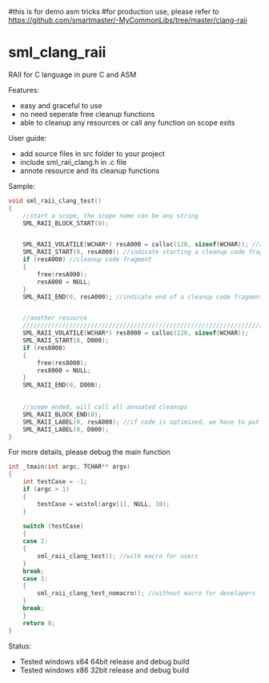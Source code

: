 #this is for demo asm tricks
#for production use, please refer to https://github.com/smartmaster/-MyCommonLibs/tree/master/clang-raii

# sml_clang_raii
RAII for C language in pure C and ASM

Features:
- easy and graceful to use
- no need seperate free cleanup functions
- able to cleanup any resources or call any function on scope exits


User guide:
- add source files in src folder to your project
- include sml_raii_clang.h in .c file
- annote resource and its cleanup functions


Sample:

```c
void sml_raii_clang_test()
{
	//start a scope, the scope name can be any string
	SML_RAII_BLOCK_START(0); 


	SML_RAII_VOLATILE(WCHAR*) resA000 = calloc(128, sizeof(WCHAR)); //allocate memory resource
	SML_RAII_START(0, resA000); //indicate starting a cleanup code fragment, here 'resA000' can be any string you want
	if (resA000) //cleanup code fragment
	{
		free(resA000);
		resA000 = NULL;
	}
	SML_RAII_END(0, resA000); //indicate end of a cleanup code fragment


	//another resource
	//////////////////////////////////////////////////////////////////////////
	SML_RAII_VOLATILE(WCHAR*) res8000 = calloc(128, sizeof(WCHAR));
	SML_RAII_START(0, D000);
	if (res8000)
	{
		free(res8000);
		res8000 = NULL;
	}
	SML_RAII_END(0, D000);

	
	//scope ended, will call all annoated cleanups
	SML_RAII_BLOCK_END(0);
	SML_RAII_LABEL(0, resA000); //if code is optimized, we have to put labels after SML_RAII_BLOCK_END
	SML_RAII_LABEL(0, D000);
}
```

For more details, please debug the main function

```c
int _tmain(int argc, TCHAR** argv)
{
	int testCase = -1;
	if (argc > 1)
	{
		testCase = wcstol(argv[1], NULL, 10);
	}
	
	switch (testCase)
	{
	case 2:
	{
		sml_raii_clang_test(); //with macro for users
	}
	break;
	case 1:
	{
		sml_raii_clang_test_nomacro(); //without macro for developers
	}
	break;
	}
	return 0;
}
```

Status:
- Tested windows x64 64bit release and debug build
- Tested windows x86 32bit release and debug build
